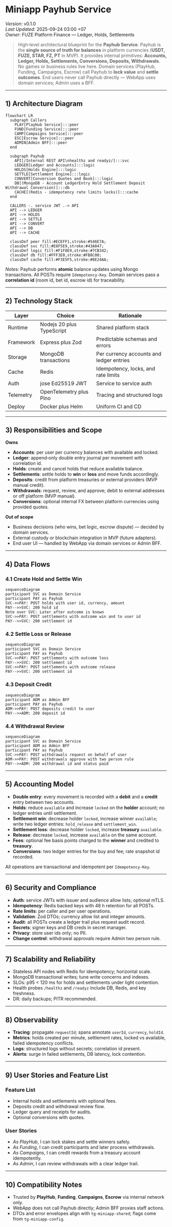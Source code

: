 # Miniapp Payhub Service
*Version:* v0.1.0  
*Last Updated:* 2025-09-24 03:00 +07  
*Owner:* FUZE Platform Finance — Ledger, Holds, Settlements

> High‑level architectural blueprint for the **Payhub Service**. Payhub is the **single source of truth for balances** in platform currencies (**USDT, FUZE, STAR, FZ, PT** in MVP). It provides internal primitives: **Accounts, Ledger, Holds, Settlements, Conversions, Deposits, Withdrawals**. No games or business rules live here. Domain services (PlayHub, Funding, Campaigns, Escrow) call Payhub to **lock value** and **settle outcomes**. End users never call Payhub directly — WebApp uses domain services; Admin uses a BFF.

---

## 1) Architecture Diagram
```mermaid
flowchart LR
  subgraph Callers
    PLAY[PlayHub Service]:::peer
    FUND[Funding Service]:::peer
    CAMP[Campaigns Service]:::peer
    ESC[Escrow Service]:::peer
    ADMIN[Admin BFF]:::peer
  end

  subgraph Payhub
    API[/Internal REST API\nhealthz and readyz/]:::svc
    LEDGER[Ledger and Accounts]:::logic
    HOLDS[Holds Engine]:::logic
    SETTLE[Settlement Engine]:::logic
    CONVERT[Conversion Quotes and Book]:::logic
    DB[(MongoDB - Account LedgerEntry Hold Settlement Deposit Withdrawal Conversion)]:::db
    CACHE[(Redis - idempotency rate limits locks)]:::cache
  end

  CALLERS -. service JWT .-> API
  API --> LEDGER
  API --> HOLDS
  API --> SETTLE
  API --> CONVERT
  API --> DB
  API --> CACHE

  classDef peer fill:#ECEFF1,stroke:#546E7A;
  classDef svc fill:#E8F5E9,stroke:#43A047;
  classDef logic fill:#F1F8E9,stroke:#7CB342;
  classDef db fill:#FFF3E0,stroke:#FB8C00;
  classDef cache fill:#F3E5F5,stroke:#8E24AA;
```
*Notes:* Payhub performs **atomic** balance updates using Mongo transactions. All POSTs require `Idempotency-Key`. Domain services pass a **correlation id** (room id, bet id, escrow id) for traceability.

---

## 2) Technology Stack
| Layer | Choice | Rationale |
|---|---|---|
| Runtime | Nodejs 20 plus TypeScript | Shared platform stack |
| Framework | Express plus Zod | Predictable schemas and errors |
| Storage | MongoDB transactions | Per currency accounts and ledger entries |
| Cache | Redis | Idempotency, locks, and rate limits |
| Auth | jose Ed25519 JWT | Service to service auth |
| Telemetry | OpenTelemetry plus Pino | Tracing and structured logs |
| Deploy | Docker plus Helm | Uniform CI and CD |

---

## 3) Responsibilities and Scope
**Owns**
- **Accounts**: per user per currency balances with available and locked.  
- **Ledger**: append‑only double entry journal per movement with correlation id.  
- **Holds**: create and cancel holds that reduce available balance.  
- **Settlements**: settle holds to **win** or **loss** and move funds accordingly.  
- **Deposits**: credit from platform treasuries or external providers (MVP manual credit).  
- **Withdrawals**: request, review, and approve; debit to external addresses or off platform (MVP manual).  
- **Conversions**: optional internal FX between platform currencies using provided quotes.  

**Out of scope**
- Business decisions (who wins, bet logic, escrow dispute) — decided by domain services.  
- External custody or blockchain integration in MVP (future adapters).  
- End user UI — handled by WebApp via domain services or Admin BFF.

---

## 4) Data Flows

### 4.1 Create Hold and Settle Win
```mermaid
sequenceDiagram
participant SVC as Domain Service
participant PAY as Payhub
SVC->>PAY: POST holds with user id, currency, amount
PAY-->>SVC: 200 hold id
Note over SVC: Later after outcome is known
SVC->>PAY: POST settlements with outcome win and to user id
PAY-->>SVC: 200 settlement id
```

### 4.2 Settle Loss or Release
```mermaid
sequenceDiagram
participant SVC as Domain Service
participant PAY as Payhub
SVC->>PAY: POST settlements with outcome loss
PAY-->>SVC: 200 settlement id
SVC->>PAY: POST settlements with outcome release
PAY-->>SVC: 200 settlement id
```

### 4.3 Deposit Credit
```mermaid
sequenceDiagram
participant ADM as Admin BFF
participant PAY as Payhub
ADM->>PAY: POST deposits credit to user
PAY-->>ADM: 200 deposit id
```

### 4.4 Withdrawal Review
```mermaid
sequenceDiagram
participant SVC as Domain Service
participant ADM as Admin BFF
participant PAY as Payhub
SVC->>PAY: POST withdrawals request on behalf of user
ADM->>PAY: POST withdrawals approve with two person rule
PAY-->>ADM: 200 withdrawal id and status paid
```

---

## 5) Accounting Model

- **Double entry**: every movement is recorded with a **debit** and a **credit** entry between two accounts.  
- **Holds**: reduce `available` and increase `locked` on the **holder** account; no ledger entries until settlement.  
- **Settlement win**: decrease holder `locked`, increase winner `available`; write two ledger entries: `hold_release` and `settlement_win`.  
- **Settlement loss**: decrease holder `locked`, increase **treasury** `available`.  
- **Release**: decrease `locked`, increase `available` on the same account.  
- **Fees**: optional fee basis points charged to the **winner** and credited to **treasury**.  
- **Conversions**: two ledger entries for the buy and fee; rate snapshot id recorded.

All operations are transactional and idempotent per `Idempotency-Key`.

---

## 6) Security and Compliance
- **Auth**: service JWTs with issuer and audience allow lists; optional mTLS.  
- **Idempotency**: Redis backed keys with 48 h retention for all POSTs.  
- **Rate limits**: per caller and per user operations.  
- **Validation**: Zod DTOs; currency allow list and integer amounts.  
- **Audit**: all POSTs create a ledger trail plus request audit record.  
- **Secrets**: signer keys and DB creds in secret manager.  
- **Privacy**: store user ids only; no PII.  
- **Change control**: withdrawal approvals require Admin two person rule.

---

## 7) Scalability and Reliability
- Stateless API nodes with Redis for idempotency; horizontal scale.  
- MongoDB transactional writes; tune write concerns and indexes.  
- SLOs: p95 < 120 ms for holds and settlements under light contention.  
- Health probes `/healthz` and `/readyz` include DB, Redis, and key freshness.  
- DR: daily backups; PITR recommended.

---

## 8) Observability
- **Tracing**: propagate `requestId`; spans annotate `userId`, `currency`, `holdId`.  
- **Metrics**: holds created per minute, settlement rates, locked vs available, failed idempotency conflicts.  
- **Logs**: structured logs without secrets; correlation id present.  
- **Alerts**: surge in failed settlements, DB latency, lock contention.

---

## 9) User Stories and Feature List
### Feature List
- Internal holds and settlements with optional fees.  
- Deposits credit and withdrawal review flow.  
- Ledger query and receipts for audits.  
- Optional conversions with quotes.

### User Stories
- *As PlayHub*, I can lock stakes and settle winners safely.  
- *As Funding*, I can credit participants and later process withdrawals.  
- *As Campaigns*, I can credit rewards from a treasury account idempotently.  
- *As Admin*, I can review withdrawals with a clear ledger trail.

---

## 10) Compatibility Notes
- Trusted by **PlayHub**, **Funding**, **Campaigns**, **Escrow** via internal network only.  
- WebApp does not call Payhub directly; Admin BFF proxies staff actions.  
- DTOs and error envelopes align with `tg-miniapp-shared`; flags come from `tg-miniapp-config`.
